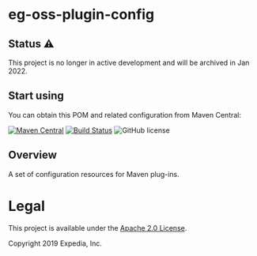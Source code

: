 # eg-oss-plugin-config

## Status ⚠️

This project is no longer in active development and will be archived in Jan 2022.

## Start using

You can obtain this POM and related configuration from Maven Central:

[![Maven Central](https://maven-badges.herokuapp.com/maven-central/com.expediagroup/eg-oss-plugin-config/badge.svg?subject=com.expediagroup:eg-oss-plugin-config.pom)](https://maven-badges.herokuapp.com/maven-central/com.expediagroup/eg-oss-plugin-config) [![Build Status](https://travis-ci.org/ExpediaGroup/eg-oss-plugin-config.svg?branch=main)](https://travis-ci.org/ExpediaGroup/eg-oss-plugin-config) ![GitHub license](https://img.shields.io/github/license/ExpediaGroup/eg-oss-plugin-config.svg)

## Overview
A set of configuration resources for Maven plug-ins.

# Legal
This project is available under the [Apache 2.0 License](http://www.apache.org/licenses/LICENSE-2.0.html).

Copyright 2019 Expedia, Inc.
